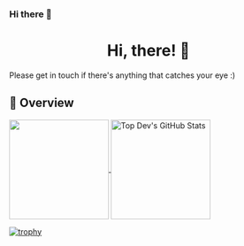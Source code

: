 ### Hi there 👋

<!--
**clague17/clague17** is a ✨ _special_ ✨ repository because its `README.md` (this file) appears on your GitHub profile.

Here are some ideas to get you started:

- 🔭 I’m currently working on ...
- 🌱 I’m currently learning ...
- 👯 I’m looking to collaborate on ...
- 🤔 I’m looking for help with ...
- 💬 Ask me about ...
- 📫 How to reach me: ...
- 😄 Pronouns: ...
- ⚡ Fun fact: ...
-->
<h1 align="center">Hi, there! 👋</h1>

<p>Please get in touch if there's anything that catches your eye :)</p>

## 💪 Overview

<p>
  <a href="https://github.com/clageu17/clague17" >
    <img align="center" src="https://github-readme-stats.vercel.app/api/top-langs/?layout=compact&username=clague17&hide=java,html,php,css&theme=cobalt" height="180px"/>
  </a>
  
  <a href="https://github.com/clague17/clague17" >
    <img align="center" src="https://github-readme-stats.vercel.app/api?username=clague17&show_icons=true&line_height=27&count_private=true&theme=cobalt" alt="Top Dev's GitHub Stats" height="180px"/>
  </a>
  
 </p>
 
 <p>
  
  [![trophy](https://github-profile-trophy.vercel.app/?username=clague17&theme=onedark&row=1&&column=7)](https://github.com/ryo-ma/github-profile-trophy)
 </p>
  
<br />
